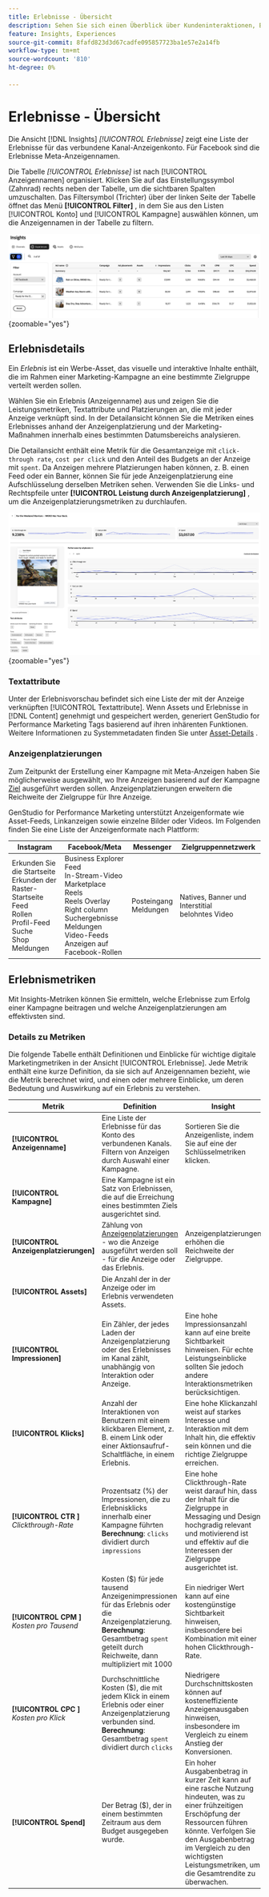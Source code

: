 ```yaml
---
title: Erlebnisse - Übersicht
description: Sehen Sie sich einen Überblick über Kundeninteraktionen, Budgets und Ausgaben für Erlebnisse und Anzeigenplatzierungsleistungen in Adobe GenStudio for Performance Marketing an.
feature: Insights, Experiences
source-git-commit: 8fafd823d3d67cadfe095857723ba1e57e2a14fb
workflow-type: tm+mt
source-wordcount: '810'
ht-degree: 0%

---
```


# Erlebnisse - Übersicht

Die Ansicht [!DNL Insights] _[!UICONTROL Erlebnisse]_ zeigt eine Liste der Erlebnisse für das verbundene Kanal-Anzeigenkonto. Für Facebook sind die Erlebnisse Meta-Anzeigennamen.

Die Tabelle _[!UICONTROL Erlebnisse]_ ist nach [!UICONTROL Anzeigennamen] organisiert. Klicken Sie auf das Einstellungssymbol (Zahnrad) rechts neben der Tabelle, um die sichtbaren Spalten umzuschalten. Das Filtersymbol (Trichter) über der linken Seite der Tabelle öffnet das Menü **[!UICONTROL Filter]** , in dem Sie aus den Listen [!UICONTROL Konto] und [!UICONTROL Kampagne] auswählen können, um die Anzeigennamen in der Tabelle zu filtern.

![Erlebnisfilter und Tabelle](/help/assets/insights-experiences-filter.png){zoomable="yes"}

## Erlebnisdetails

Ein _Erlebnis_ ist ein Werbe-Asset, das visuelle und interaktive Inhalte enthält, die im Rahmen einer Marketing-Kampagne an eine bestimmte Zielgruppe verteilt werden sollen.

Wählen Sie ein Erlebnis (Anzeigenname) aus und zeigen Sie die Leistungsmetriken, Textattribute und Platzierungen an, die mit jeder Anzeige verknüpft sind. In der Detailansicht können Sie die Metriken eines Erlebnisses anhand der Anzeigenplatzierung und der Marketing-Maßnahmen innerhalb eines bestimmten Datumsbereichs analysieren.

Die Detailansicht enthält eine Metrik für die Gesamtanzeige mit `click-through rate`, `cost per click` und den Anteil des Budgets an der Anzeige mit `spent`. Da Anzeigen mehrere Platzierungen haben können, z. B. einen Feed oder ein Banner, können Sie für jede Anzeigenplatzierung eine Aufschlüsselung derselben Metriken sehen. Verwenden Sie die Links- und Rechtspfeile unter **[!UICONTROL Leistung durch Anzeigenplatzierung]** , um die Anzeigenplatzierungsmetriken zu durchlaufen.

![Anzeigendetails mit Metriken und Anzeigenplatzierungen](/help/assets/insights-experience-details.png){zoomable="yes"}

### Textattribute

Unter der Erlebnisvorschau befindet sich eine Liste der mit der Anzeige verknüpften [!UICONTROL Textattribute]. Wenn Assets und Erlebnisse in [!DNL Content] genehmigt und gespeichert werden, generiert GenStudio for Performance Marketing Tags basierend auf ihren inhärenten Funktionen. Weitere Informationen zu Systemmetadaten finden Sie unter [Asset-Details](../content/asset-details.md#system-metadata) .

### Anzeigenplatzierungen

Zum Zeitpunkt der Erstellung einer Kampagne mit Meta-Anzeigen haben Sie möglicherweise ausgewählt, wo Ihre Anzeigen basierend auf der Kampagne [Ziel](channels.md#objectives) ausgeführt werden sollen. Anzeigenplatzierungen erweitern die Reichweite der Zielgruppe für Ihre Anzeige.

GenStudio for Performance Marketing unterstützt Anzeigenformate wie Asset-Feeds, Linkanzeigen sowie einzelne Bilder oder Videos. Im Folgenden finden Sie eine Liste der Anzeigenformate nach Plattform:

| Instagram | Facebook/Meta | Messenger | Zielgruppennetzwerk |
| ------------ | ---------------- | ------------ | ---------------- |
| Erkunden Sie die Startseite<br>Erkunden der Raster-Startseite<br>Feed<br>Rollen<br>Profil-Feed<br>Suche<br>Shop<br>Meldungen<br> | Business Explorer<br>Feed<br>In-Stream-Video<br>Marketplace<br>Reels<br>Reels Overlay<br>Right column<br>Suchergebnisse<br>Meldungen<br>Video-Feeds<br>Anzeigen auf Facebook-Rollen | Posteingang<br>Meldungen | Natives, Banner und Interstitial<br>belohntes Video |

## Erlebnismetriken

Mit Insights-Metriken können Sie ermitteln, welche Erlebnisse zum Erfolg einer Kampagne beitragen und welche Anzeigenplatzierungen am effektivsten sind.

<!-- For example, -->

### Details zu Metriken

Die folgende Tabelle enthält Definitionen und Einblicke für wichtige digitale Marketingmetriken in der Ansicht [!UICONTROL Erlebnisse]. Jede Metrik enthält eine kurze Definition, da sie sich auf Anzeigennamen bezieht, wie die Metrik berechnet wird, und einen oder mehrere Einblicke, um deren Bedeutung und Auswirkung auf ein Erlebnis zu verstehen.

| Metrik | Definition | Insight |
| ---------------------- | ----------------------------- | -------------------------------- |
| **[!UICONTROL Anzeigenname]** | Eine Liste der Erlebnisse für das Konto des verbundenen Kanals. Filtern von Anzeigen durch Auswahl einer Kampagne. | Sortieren Sie die Anzeigenliste, indem Sie auf eine der Schlüsselmetriken klicken. |
| **[!UICONTROL Kampagne]** | Eine Kampagne ist ein Satz von Erlebnissen, die auf die Erreichung eines bestimmten Ziels ausgerichtet sind. | |
| **[!UICONTROL Anzeigenplatzierungen]** | Zählung von [Anzeigenplatzierungen](#ad-placements) - wo die Anzeige ausgeführt werden soll - für die Anzeige oder das Erlebnis. | Anzeigenplatzierungen erhöhen die Reichweite der Zielgruppe. |
| **[!UICONTROL Assets]** | Die Anzahl der in der Anzeige oder im Erlebnis verwendeten Assets. | |
| **[!UICONTROL Impressionen]** | Ein Zähler, der jedes Laden der Anzeigenplatzierung oder des Erlebnisses im Kanal zählt, unabhängig von Interaktion oder Anzeige. | Eine hohe Impressionsanzahl kann auf eine breite Sichtbarkeit hinweisen. Für echte Leistungseinblicke sollten Sie jedoch andere Interaktionsmetriken berücksichtigen. |
| **[!UICONTROL Klicks]** | Anzahl der Interaktionen von Benutzern mit einem klickbaren Element, z. B. einem Link oder einer Aktionsaufruf-Schaltfläche, in einem Erlebnis. | Eine hohe Klickanzahl weist auf starkes Interesse und Interaktion mit dem Inhalt hin, die effektiv sein können und die richtige Zielgruppe erreichen. |
| **[!UICONTROL CTR ]**<br>_Clickthrough-Rate_ | Prozentsatz (%) der Impressionen, die zu Erlebnisklicks innerhalb einer Kampagne führten <br>**Berechnung**: `clicks` dividiert durch `impressions` | Eine hohe Clickthrough-Rate weist darauf hin, dass der Inhalt für die Zielgruppe in Messaging und Design hochgradig relevant und motivierend ist und effektiv auf die Interessen der Zielgruppe ausgerichtet ist. |
| **[!UICONTROL CPM ]**<br>_Kosten pro Tausend_ | Kosten ($) für jede tausend Anzeigenimpressionen für das Erlebnis oder die Anzeigenplatzierung.<br>**Berechnung**: Gesamtbetrag `spent` geteilt durch Reichweite, dann multipliziert mit 1000 | Ein niedriger Wert kann auf eine kostengünstige Sichtbarkeit hinweisen, insbesondere bei Kombination mit einer hohen Clickthrough-Rate. |
| **[!UICONTROL CPC ]**<br>_Kosten pro Klick_ | Durchschnittliche Kosten ($), die mit jedem Klick in einem Erlebnis oder einer Anzeigenplatzierung verbunden sind.<br>**Berechnung**: Gesamtbetrag `spent` dividiert durch `clicks` | Niedrigere Durchschnittskosten können auf kosteneffiziente Anzeigenausgaben hinweisen, insbesondere im Vergleich zu einem Anstieg der Konversionen. |
| **[!UICONTROL Spend]** | Der Betrag ($), der in einem bestimmten Zeitraum aus dem Budget ausgegeben wurde. | Ein hoher Ausgabenbetrag in kurzer Zeit kann auf eine rasche Nutzung hindeuten, was zu einer frühzeitigen Erschöpfung der Ressourcen führen könnte. Verfolgen Sie den Ausgabenbetrag im Vergleich zu den wichtigsten Leistungsmetriken, um die Gesamtrendite zu überwachen. |
